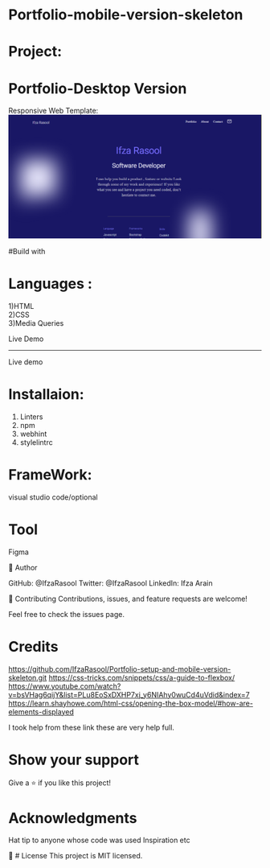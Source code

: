 # Portfolio-mobile-version-skeleton

# Project:
# Portfolio-Desktop Version
 Responsive Web Template:
<img src="Icons/project-image.png">

#Build with

# Languages :

 1)HTML <br>
 2)CSS <br>
 3)Media Queries <br>

 Live Demo
 <hr>
 <a href:"https://ifzarasool.github.io/Portfolio-desktop-version/">Live demo</a>

# Installaion:
1) Linters <br>
2) npm <br>
3) webhint <br>
4) stylelintrc <br>

 # FrameWork:
 visual studio code/optional

# Tool
Figma

👤 Author

GitHub: @IfzaRasool
Twitter: @IfzaRasool
LinkedIn: Ifza Arain

🤝 Contributing
Contributions, issues, and feature requests are welcome!

Feel free to check the issues page.

# Credits
https://github.com/IfzaRasool/Portfolio-setup-and-mobile-version-skeleton.git
https://css-tricks.com/snippets/css/a-guide-to-flexbox/
https://www.youtube.com/watch?v=bsVHag6qijY&list=PLu8EoSxDXHP7xj_y6NIAhy0wuCd4uVdid&index=7
https://learn.shayhowe.com/html-css/opening-the-box-model/#how-are-elements-displayed


I took help from these link these are very help full.

# Show your support
Give a ⭐️ if you like this project!

# Acknowledgments
Hat tip to anyone whose code was used
Inspiration
etc

📝 # License
This project is MIT licensed.

